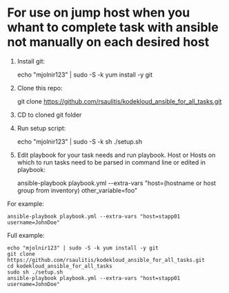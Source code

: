 # For use on jump host when you whant to complete task with ansible not manually on each desired host

1. Install git:

    echo "mjolnir123" | sudo -S -k yum install -y git

2. Clone this repo:

    git clone <https://github.com/rsaulitis/kodekloud_ansible_for_all_tasks.git>

3. CD to cloned git folder
  
4. Run setup script:

    echo "mjolnir123" | sudo -S -k sh ./setup.sh

5. Edit playbook for your task needs and run playbook. Host or Hosts on which to run tasks need to be parsed in command line or edited in playbook:

    ansible-playbook playbook.yml --extra-vars "host=(hostname or host group from inventory) other_variable=foo"

For example:

    ansible-playbook playbook.yml --extra-vars "host=stapp01 username=JohnDoe"

Full example:

    echo "mjolnir123" | sudo -S -k yum install -y git
    git clone https://github.com/rsaulitis/kodekloud_ansible_for_all_tasks.git
    cd kodekloud_ansible_for_all_tasks
    sudo sh ./setup.sh
    ansible-playbook playbook.yml --extra-vars "host=stapp01 username=JohnDoe"
